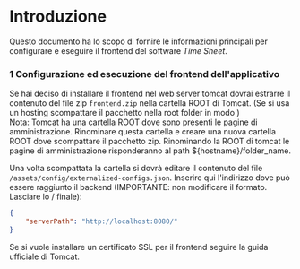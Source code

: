 # Introduzione

Questo documento ha lo scopo di fornire le informazioni principali per configurare e eseguire il frontend del software _Time Sheet_. 

### 1 Configurazione ed esecuzione del frontend dell'applicativo

Se hai deciso di installare il frontend nel web server tomcat dovrai estrarre il contenuto del file zip `frontend.zip` nella cartella ROOT di Tomcat. (Se si usa un hosting scompattare il pacchetto nella root folder in modo )  
Nota: Tomcat ha una cartella ROOT dove sono presenti le pagine di amministrazione. Rinominare questa cartella e creare una nuova cartella ROOT dove scompattare il pacchetto zip. Rinominando la ROOT di tomcat le pagine di amministrazione risponderanno al path ${hostname}/folder_name.  

Una volta scompattata la cartella si dovrà editare il contenuto del file `/assets/config/externalized-configs.json`. Inserire qui l'indirizzo dove può essere raggiunto il backend (IMPORTANTE: non modificare il formato. Lasciare lo / finale):

```json
{
    "serverPath": "http://localhost:8080/"
}
```

Se si vuole installare un certificato SSL per il frontend seguire la guida ufficiale di Tomcat.  
